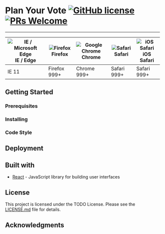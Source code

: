 # Plan Your Vote [![GitHub license](https://flat.badgen.net/badge/license/undefined/blue)](./LICENSE.txt) [![PRs Welcome](https://flat.badgen.net/badge/PRs/welcome/green)](https://github.com/AmyHong0502/pyv-spa/pulls)

---

| ![IE / Microsoft Edge](https://raw.githubusercontent.com/alrra/browser-logos/master/src/edge/edge_48x48.png)<br>IE / Edge | ![Firefox](https://raw.githubusercontent.com/alrra/browser-logos/master/src/firefox/firefox_48x48.png)<br>Firefox | ![Google Chrome](https://raw.githubusercontent.com/alrra/browser-logos/master/src/chrome/chrome_48x48.png)<br>Chrome | ![Safari](https://raw.githubusercontent.com/alrra/browser-logos/master/src/safari/safari_48x48.png)<br>Safari | ![iOS Safari](https://raw.githubusercontent.com/alrra/browser-logos/master/src/safari-ios/safari-ios_48x48.png)<br>iOS Safari |
| ------------------------------------------------------------------------------------------------------------------------- | ----------------------------------------------------------------------------------------------------------------- | -------------------------------------------------------------------------------------------------------------------- | ------------------------------------------------------------------------------------------------------------- | ----------------------------------------------------------------------------------------------------------------------------- |
| IE 11                                                                                                                     | Firefox 999+                                                                                                      | Chrome 999+                                                                                                          | Safari 999+                                                                                                   | Safari 999+                                                                                                                   |

## Getting Started

### Prerequisites

### Installing

### Code Style

## Deployment

## Built with

- [React](https://reactjs.org/) - JavaScript library for building user interfaces

## License

This project is licensed under the TODO License. Please see the [LICENSE.md](LICENSE.md) file for details.

## Acknowledgments
